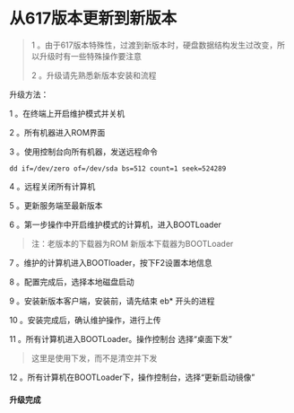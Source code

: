 # 从617版本更新到新版本

> 1 。由于617版本特殊性，过渡到新版本时，硬盘数据结构发生过改变，所以升级时有一些特殊操作要注意
> 
> 2 。升级请先熟悉新版本安装和流程

升级方法：

1 。在终端上开启维护模式并关机

2 。所有机器进入ROM界面

3 。使用控制台向所有机器，发送远程命令

`dd if=/dev/zero of=/dev/sda bs=512 count=1 seek=524289`

4 。远程关闭所有计算机

5 。更新服务端至最新版本

6 。第一步操作中开启维护模式的计算机，进入BOOTLoader

> 注：老版本的下载器为ROM 新版本下载器为BOOTLoader

7 。维护的计算机进入BOOTloader，按下F2设置本地信息

8 。配置完成后，选择本地磁盘启动

9 。安装新版本客户端，安装前，请先结束 eb\* 开头的进程

10 。安装完成后，确认维护操作，进行上传

11 。所有计算机进入BOOTLoader。操作控制台 选择“桌面下发”

> 这里是使用下发，而不是清空并下发


12 。所有计算机在BOOTLoader下，操作控制台，选择“更新启动镜像”


#### 升级完成

